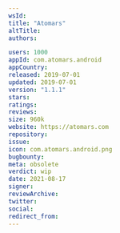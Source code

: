 ```yaml
---
wsId: 
title: "Atomars"
altTitle: 
authors:

users: 1000
appId: com.atomars.android
appCountry: 
released: 2019-07-01
updated: 2019-07-01
version: "1.1.1"
stars: 
ratings: 
reviews: 
size: 960k
website: https://atomars.com
repository: 
issue: 
icon: com.atomars.android.png
bugbounty: 
meta: obsolete
verdict: wip
date: 2021-08-17
signer: 
reviewArchive:
twitter: 
social:
redirect_from:
---
```


